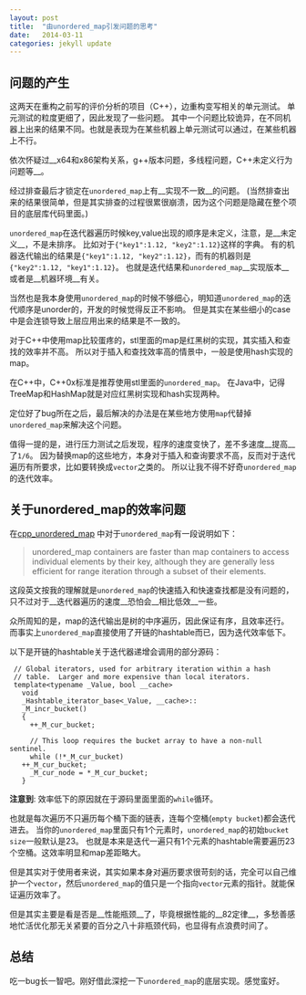 ```yaml
---
layout: post
title:  "由unordered_map引发问题的思考"
date:   2014-03-11
categories: jekyll update
---
```


## 问题的产生

这两天在重构之前写的评价分析的项目（C++），边重构变写相关的单元测试。
单元测试的粒度更细了，因此发现了一些问题。
其中一个问题比较诡异，在不同机器上出来的结果不同。也就是表现为在某些机器上单元测试可以通过，在某些机器上不行。

依次怀疑过__x64和x86架构关系，g++版本问题，多线程问题，C++未定义行为问题等__。

经过排查最后才锁定在`unordered_map`上有__实现不一致__的问题。
(当然排查出来的结果很简单，但是其实排查的过程很累很崩溃，因为这个问题是隐藏在整个项目的底层库代码里面。)

`unordered_map`在迭代器遍历时候key,value出现的顺序是未定义，注意，是__未定义__，不是未排序。
比如对于`{"key1":1.12, "key2":1.12}`这样的字典。
有的机器迭代输出的结果是`{"key1":1.12, "key2":1.12}`，而有的机器则是`{"key2":1.12, "key1":1.12}`。
也就是迭代结果和`unordered_map`__实现版本__或者是__机器环境__有关。

当然也是我本身使用`unordered_map`的时候不够细心，明知道`unordered_map`的迭代顺序是unorder的，开发的时候觉得反正不影响。
但是其实在某些细小的case中是会连锁导致上层应用出来的结果是不一致的。

对于C++中使用map比较蛋疼的，stl里面的map是红黑树的实现，其实插入和查找的效率并不高。
所以对于插入和查找效率高的情景中，一般是使用hash实现的map。

在C++中，C++0x标准是推荐使用stl里面的`unordered_map`。
在Java中，记得TreeMap和HashMap就是对应红黑树实现和hash实现两种。


定位好了bug所在之后，最后解决的办法是在某些地方使用`map`代替掉`unordered_map`来解决这个问题。

值得一提的是，进行压力测试之后发现，程序的速度变快了，差不多速度__提高__了`1/6`。
因为替换map的这些地方，本身对于插入和查询要求不高，反而对于迭代遍历有所要求，比如要转换成`vector`之类的。
所以让我不得不好奇`unordered_map`的迭代效率。


## 关于unordered_map的效率问题

在[cpp\_unordered\_map] 中对于`unordered_map`有一段说明如下：

> unordered_map containers are faster than map containers to access individual elements by their key, although they are generally less efficient for range iteration through a subset of their elements.

这段英文按我的理解就是`unordered_map`的快速插入和快速查找都是没有问题的，只不过对于__迭代器遍历的速度__恐怕会__相比低效__一些。

众所周知的是，map的迭代输出是树的中序遍历，因此保证有序，且效率还行。
而事实上`unordered_map`直接使用了开链的hashtable而已，因为迭代效率低下。

以下是开链的hashtable关于迭代器递增会调用的部分源码：

```
 // Global iterators, used for arbitrary iteration within a hash
 // table.  Larger and more expensive than local iterators.
 template<typename _Value, bool __cache>
   void
   _Hashtable_iterator_base<_Value, __cache>::
   _M_incr_bucket()
   {
     ++_M_cur_bucket;

     // This loop requires the bucket array to have a non-null sentinel.
     while (!*_M_cur_bucket)
   ++_M_cur_bucket;
     _M_cur_node = *_M_cur_bucket;
   }
```

**注意到**: 效率低下的原因就在于源码里面里面的`while`循环。

也就是每次遍历不只遍历每个桶下面的链表，连每个空桶(`empty bucket`)都会迭代进去。
当你的`unordered_map`里面只有1个元素时，`unordered_map`的初始`bucket size`一般默认是23。
也就是本来是迭代一遍只有1个元素的hashtable需要遍历23个空桶。这效率明显和map差距略大。

但是其实对于使用者来说，其实如果本身对遍历要求很苛刻的话，完全可以自己维护一个`vector`，然后`unordered_map`的值只是一个指向`vector`元素的指针。就能保证遍历效率了。

但是其实主要是看是否是__性能瓶颈__了，毕竟根据性能的__82定律__，多愁善感地忙活优化那无关紧要的百分之八十非瓶颈代码，也显得有点浪费时间了。

## 总结

吃一bug长一智吧。刚好借此深挖一下`unordered_map`的底层实现。感觉蛮好。

[cpp\_unordered\_map]:http://www.cplusplus.com/reference/unordered_map/unordered_map/
